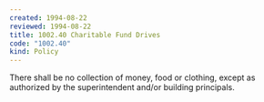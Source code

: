 ```yaml
---
created: 1994-08-22
reviewed: 1994-08-22
title: 1002.40 Charitable Fund Drives
code: "1002.40"
kind: Policy
---
```


There shall be no collection of money, food or clothing, except as authorized by the superintendent and/or building principals.
